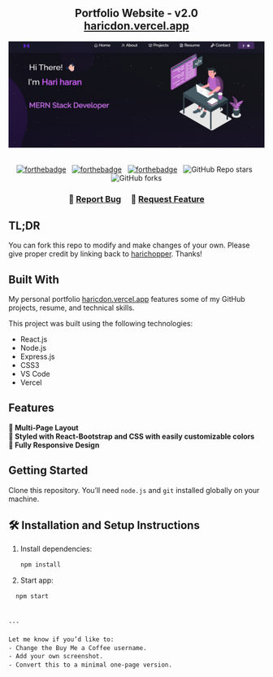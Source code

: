 <h2 align="center">
  Portfolio Website - v2.0<br/>
  <a href="https://haric-portfolio.vercel.app/" target="_blank">haricdon.vercel.app</a>
</h2>
<div align="center">
  <img alt="Demo" src="./Images/image.png" />
</div>

<br/>

<center>

[![forthebadge](https://forthebadge.com/images/badges/built-with-love.svg)](https://forthebadge.com) &nbsp;
[![forthebadge](https://forthebadge.com/images/badges/made-with-javascript.svg)](https://forthebadge.com) &nbsp;
[![forthebadge](https://forthebadge.com/images/badges/open-source.svg)](https://forthebadge.com) &nbsp;
![GitHub Repo stars](https://img.shields.io/github/stars/harichopper/portfolio?color=red&logo=github&style=for-the-badge) &nbsp;
![GitHub forks](https://img.shields.io/github/forks/harichopper/portfolio?color=red&logo=github&style=for-the-badge)

</center>

<h3 align="center">
    🔹
    <a href="https://github.com/harichopper/Portfolio_dynamic/issues">Report Bug</a> &nbsp; &nbsp;
    🔹
    <a href="https://github.com/harichopper/Portfolio_dynamic/issues">Request Feature</a>
</h3>

## TL;DR

You can fork this repo to modify and make changes of your own. Please give proper credit by linking back to [harichopper](https://github.com/harichopper/Portfolio_dynamic). Thanks!

## Built With

My personal portfolio [haricdon.vercel.app](https://haric-portfolio.vercel.app/) features some of my GitHub projects, resume, and technical skills.

This project was built using the following technologies:

- React.js
- Node.js
- Express.js
- CSS3
- VS Code
- Vercel

## Features

**📖 Multi-Page Layout**  
**🎨 Styled with React-Bootstrap and CSS with easily customizable colors**  
**📱 Fully Responsive Design**

## Getting Started

Clone this repository. You’ll need `node.js` and `git` installed globally on your machine.

## 🛠 Installation and Setup Instructions

1. Install dependencies:
   ```bash
   npm install

2. Start app:
  ``` bash 
    npm start 


---

Let me know if you’d like to:
- Change the Buy Me a Coffee username.
- Add your own screenshot.
- Convert this to a minimal one-page version.
